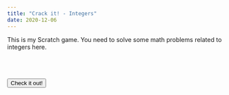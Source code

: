 ```yaml
---
title: "Crack it! - Integers"
date: 2020-12-06
---
```

This is my Scratch game. You need to solve some math problems related to integers here.

<link rel="stylesheet" href="https://cdnjs.cloudflare.com/ajax/libs/font-awesome/4.7.0/css/font-awesome.min.css">
<link rel="stylesheet" href="https://theawesomecoder05.github.io/builds-alt/assets/css/download.css">
<br>
<br>
<br>

<div class="center">
<button onclick="window.location.href='https://bit.ly/3oJYKBp';" class="button"> Check it out!</button>
  </div>
